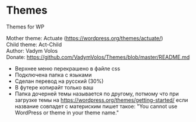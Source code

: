 # Themes
Themes for WP

Mother theme: Actuate (https://wordpress.org/themes/actuate/)  
Child theme:  Act-Child  
Author:       Vadym Volos  
Donate:       https://github.com/VadymVolos/Themes/blob/master/README.md  

- Верхнее меню перекрашено в файле css
- Подключена папка с языками
- Сделан перевод на русский (30%)
- В футере копирайт только ваш
- Папка дочерней темы называется по другому, потмому что при загрузке темы на https://wordpress.org/themes/getting-started/ если название совпадет с материским пишет такое: "You cannot use WordPress or theme in your theme name."
